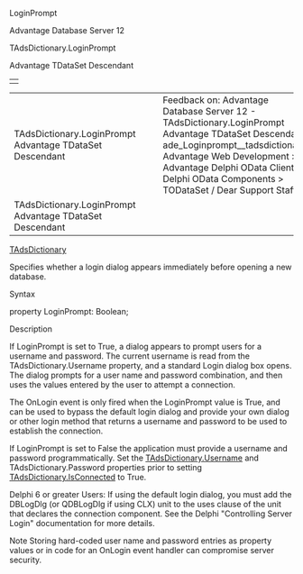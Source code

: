 LoginPrompt




Advantage Database Server 12  

TAdsDictionary.LoginPrompt

Advantage TDataSet Descendant

|  |
| --- |
|  |

|  |  |  |  |  |
| --- | --- | --- | --- | --- |
| TAdsDictionary.LoginPrompt  Advantage TDataSet Descendant |  |  | Feedback on: Advantage Database Server 12 - TAdsDictionary.LoginPrompt Advantage TDataSet Descendant ade\_Loginprompt\_\_tadsdictionary Advantage Web Development > Advantage Delphi OData Client > Delphi OData Components > TODataSet / Dear Support Staff, |  |
| TAdsDictionary.LoginPrompt  Advantage TDataSet Descendant |  |  |  |  |

[TAdsDictionary](ade_tadsdictionary.htm)

Specifies whether a login dialog appears immediately before opening a new database.

Syntax

property LoginPrompt: Boolean;

Description

If LoginPrompt is set to True, a dialog appears to prompt users for a username and password. The current username is read from the TAdsDictionary.Username property, and a standard Login dialog box opens. The dialog prompts for a user name and password combination, and then uses the values entered by the user to attempt a connection.

The OnLogin event is only fired when the LoginPrompt value is True, and can be used to bypass the default login dialog and provide your own dialog or other login method that returns a username and password to be used to establish the connection.

If LoginPrompt is set to False the application must provide a username and password programmatically. Set the [TAdsDictionary.Username](ade_username_tadsdictionary.htm) and TAdsDictionary.Password properties prior to setting [TAdsDictionary.IsConnected](ade_isconnected_tadsdictionary.htm) to True.

Delphi 6 or greater Users: If using the default login dialog, you must add the DBLogDlg (or QDBLogDlg if using CLX) unit to the uses clause of the unit that declares the connection component. See the Delphi "Controlling Server Login" documentation for more details.

Note Storing hard-coded user name and password entries as property values or in code for an OnLogin event handler can compromise server security.